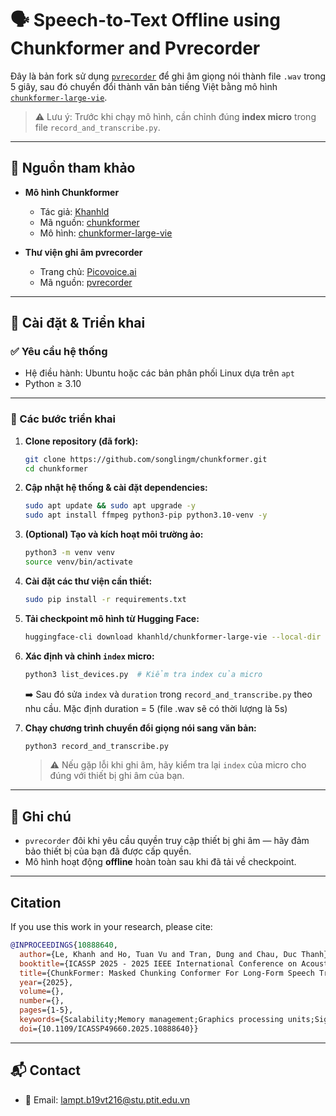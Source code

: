  # 🗣️ Speech-to-Text Offline using Chunkformer and Pvrecorder

 Đây là bản fork sử dụng [`pvrecorder`](https://github.com/Picovoice/pvrecorder) để ghi âm giọng nói thành file `.wav` trong 5 giây, sau đó chuyển đổi thành văn bản tiếng Việt bằng mô hình [`chunkformer-large-vie`](https://huggingface.co/khanhld/chunkformer-large-vie).

 > ⚠️ Lưu ý: Trước khi chạy mô hình, cần chỉnh đúng **index micro** trong file `record_and_transcribe.py`.

 ---

 ## 📁 Nguồn tham khảo

 * **Mô hình Chunkformer**
   * Tác giả: [Khanhld](https://github.com/khanld/chunkformer)
   * Mã nguồn: [chunkformer](https://github.com/khanld/chunkformer)
   * Mô hình: [chunkformer-large-vie](https://huggingface.co/khanhld/chunkformer-large-vie)

 * **Thư viện ghi âm pvrecorder**
   * Trang chủ: [Picovoice.ai](https://picovoice.ai/)
   * Mã nguồn: [pvrecorder](https://github.com/Picovoice/pvrecorder)

 ---

 ## 🚀 Cài đặt & Triển khai

 ### ✅ Yêu cầu hệ thống

 * Hệ điều hành: Ubuntu hoặc các bản phân phối Linux dựa trên `apt`
 * Python ≥ 3.10

 ---

 ### 🔧 Các bước triển khai

 1. **Clone repository (đã fork):**
    ```bash
    git clone https://github.com/songlingm/chunkformer.git
    cd chunkformer
    ```

 2. **Cập nhật hệ thống & cài đặt dependencies:**
    ```bash
    sudo apt update && sudo apt upgrade -y
    sudo apt install ffmpeg python3-pip python3.10-venv -y
    ```

 3. **(Optional) Tạo và kích hoạt môi trường ảo:**
    ```bash
    python3 -m venv venv
    source venv/bin/activate
    ```

 4. **Cài đặt các thư viện cần thiết:**
    ```bash
    sudo pip install -r requirements.txt
    ```

 5. **Tải checkpoint mô hình từ Hugging Face:**
    ```bash
    huggingface-cli download khanhld/chunkformer-large-vie --local-dir "./chunkformer-large-vie"
    ```

 6. **Xác định và chỉnh `index` micro:**
    ```bash
    python3 list_devices.py  # Kiểm tra index của micro
    ```

    ➡️ Sau đó sửa `index` và `duration` trong `record_and_transcribe.py` theo nhu cầu. Mặc định duration = 5 (file .wav sẽ có thời lượng là 5s)

 7. **Chạy chương trình chuyển đổi giọng nói sang văn bản:**
    ```bash
    python3 record_and_transcribe.py
    ```

    > ⚠️ Nếu gặp lỗi khi ghi âm, hãy kiểm tra lại `index` của micro cho đúng với thiết bị ghi âm của bạn.

 ---

 ## 📌 Ghi chú

 * `pvrecorder` đôi khi yêu cầu quyền truy cập thiết bị ghi âm — hãy đảm bảo thiết bị của bạn đã được cấp quyền.
 * Mô hình hoạt động **offline** hoàn toàn sau khi đã tải về checkpoint.

 ---





<a name = "citation" ></a>
## Citation
If you use this work in your research, please cite:

```bibtex
@INPROCEEDINGS{10888640,
  author={Le, Khanh and Ho, Tuan Vu and Tran, Dung and Chau, Duc Thanh},
  booktitle={ICASSP 2025 - 2025 IEEE International Conference on Acoustics, Speech and Signal Processing (ICASSP)}, 
  title={ChunkFormer: Masked Chunking Conformer For Long-Form Speech Transcription}, 
  year={2025},
  volume={},
  number={},
  pages={1-5},
  keywords={Scalability;Memory management;Graphics processing units;Signal processing;Performance gain;Hardware;Resource management;Speech processing;Standards;Context modeling;chunkformer;masked batch;long-form transcription},
  doi={10.1109/ICASSP49660.2025.10888640}}

```
---
## 📬 Contact
- 📧 Email: lampt.b19vt216@stu.ptit.edu.vn
